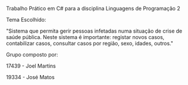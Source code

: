 Trabalho Prático em C# para a disciplina Linguagens de Programação 2

Tema Escolhido:

"Sistema que permita gerir pessoas infetadas numa situação de crise de saúde pública. Neste sistema é importante: registar novos casos, contabilizar casos, consultar casos por região, sexo, idades, outros."

Grupo composto por:

17439 - Joel Martins

19334 - José Matos
